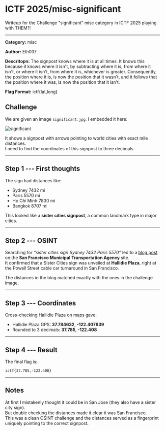 # ICTF 2025/misc-significant

Writeup for the Challenge "significant" misc category in ICTF 2025 playing  
with THEM?!

------------------------------------------------------------------------

**Category:** misc

**Author:** Eth007

**Descritopn:** The signpost knows where it is at all times. It knows this because it knows where it isn't, by subtracting where it is, from where it isn't, or where it isn't, from where it is, whichever is greater. Consequently, the position where it is, is now the position that it wasn't, and it follows that the position where it was, is now the position that it isn't.

**Flag Format:** ictf{lat,long}

## Challenge

We are given an image `significant.jpg`. I embedded it here:

  
![significant](https://github.com/user-attachments/assets/515e0fc4-d82f-468b-ad14-e8a23bf86c01)


It shows a signpost with arrows pointing to world cities with exact mile distances.  
I need to find the coordinates of this signpost to three decimals.

------------------------------------------------------------------------

## Step 1 --- First thoughts

The sign had distances like:

- Sydney 7432 mi  
- Paris 5570 mi  
- Ho Chi Minh 7830 mi  
- Bangkok 8707 mi  

This looked like a **sister cities signpost**, a common landmark type in major cities.

------------------------------------------------------------------------

## Step 2 --- OSINT

Searching for *“sister cities sign Sydney 7432 Paris 5570”* led to a [blog post](https://www.sfmta.com/blog/sister-cities-sign-unveiled-hallidie-plaza) on the **San Francisco Municipal Transportation Agency** site.  
It confirmed that a Sister Cities sign was unveiled at **Hallidie Plaza**, right at the Powell Street cable car turnaround in San Francisco.

The distances in the blog matched exactly with the ones in the challenge image.

------------------------------------------------------------------------

## Step 3 --- Coordinates

Cross-checking Hallidie Plaza on maps gave:

- Hallidie Plaza GPS: **37.784632, -122.407939**  
- Rounded to 3 decimals: **37.785, -122.408**

------------------------------------------------------------------------

## Step 4 --- Result

The final flag is:

    ictf{37.785,-122.408}

------------------------------------------------------------------------

## Notes

At first I mistakenly thought it could be in San Jose (they also have a sister city sign).  
But double checking the distances made it clear it was San Francisco.  
This was a clean OSINT challenge and the distances served as a fingerprint uniquely pointing to the correct signpost.
